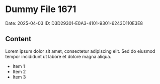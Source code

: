 # Dummy File 1671

Date: 2025-04-03
ID: D3D29301-E0A3-4101-9301-6243D110E3E8

## Content

Lorem ipsum dolor sit amet, consectetur adipiscing elit.
Sed do eiusmod tempor incididunt ut labore et dolore magna aliqua.

* Item 1
* Item 2
* Item 3

